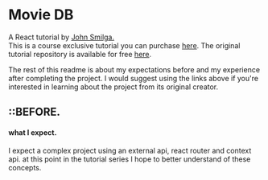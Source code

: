 [john smilga lesson git]: https://github.com/john-smilga/react-projects/tree/master/21-movie-db
[john smilga lesson]: https://www.udemy.com/course/react-tutorial-and-projects-course/
[john smilga]: https://www.johnsmilga.com/

# Movie DB

A React tutorial by [John Smilga.][john smilga]  
This is a course exclusive tutorial you can purchase [here][john smilga lesson]. The original tutorial repository is available for free [here][john smilga lesson git].

The rest of this readme is about my expectations before and my experience after completing the project. I would suggest using the links above if you're interested in learning about the project from its original creator.

## ::BEFORE.

#### what I expect.

I expect a complex project using an external api, react router and context api. at this point in the tutorial series I hope to better understand of these concepts.
